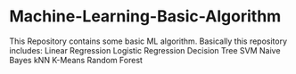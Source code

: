 # Machine-Learning-Basic-Algorithm

This Repository contains some basic ML algorithm. 
Basically this repository includes: 
 Linear Regression
 Logistic Regression
 Decision Tree
 SVM
 Naive Bayes
 kNN
 K-Means
 Random Forest


